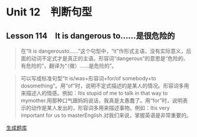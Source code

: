 ﻿ # Unit 12　判断句型
 ## Lesson 114　It is dangerous to……是很危险的
 
> 在“It is dangerousto……”这个句型中，“it”作形式主语，没有实际意义，后面的动词不定式才是真正的主语。形容词“dangerous”的意思是“危险的、有危险的”，翻译为“（做）……是危险的”。

> 可以写成标准句型“It is/was+形容词+for/of somebody+to dosomething”。用“of”时，说明不定式描述的是某人的情况。形容词多用来描述人的情感。例如：Itis stupid of me to talk in that way to mymother.用那种口气跟妈妈说话，我真是太愚蠢了。用“for”时，说明表示的动作是某人发出的，形容词多用来描述事物。例如：Itis very important for us to masterEnglish.对我们来说，掌握英语是非常重要的。


 [生成题库](./question/f114.json)